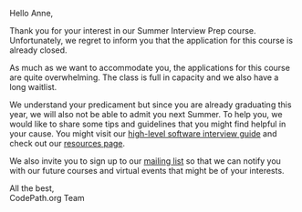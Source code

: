 Hello Anne,

Thank you for your interest in our Summer Interview Prep course. Unfortunately, we regret to inform you that the application for this course is already closed. 

As much as we want to accommodate you, the applications for this course are quite overwhelming. The class is full in capacity and we also have a long waitlist.

We understand your predicament but since you are already graduating this year, we will also not be able to admit you next Summer. To help you, we would like to share some tips and guidelines that you might find helpful in your cause. You might visit our [high-level software interview guide](http://tinyurl.com/codepathinterviewguide) and check out our [resources page](https://https://codepath.org/career). 

We also invite you to sign up to our [mailing list](https://https://share.hsforms.com/1eg_EOoQpR4ObU4s8fUES2Q36gst) so that we can notify you with our future courses and virtual events that might be of your interests.


All the best,    
CodePath.org Team
